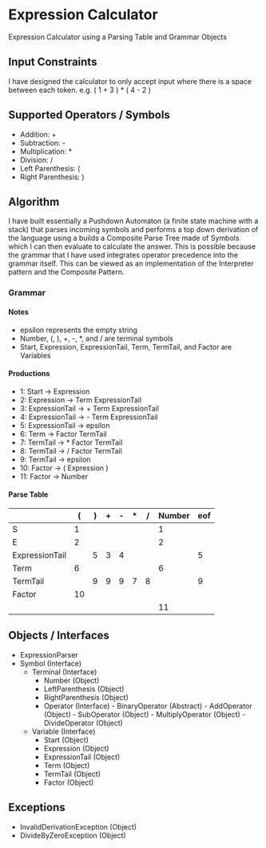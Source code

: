 # Expression Calculator
Expression Calculator using a Parsing Table and Grammar Objects

## Input Constraints
I have designed the calculator to only accept input where there is a space
between each token. e.g. ( 1 + 3 ) * ( 4 - 2 )

## Supported Operators / Symbols
- Addition: +
- Subtraction: -
- Multiplication: *
- Division: /
- Left Parenthesis: (
- Right Parenthesis: )

## Algorithm
I have built essentially a Pushdown Automaton (a finite state machine with a stack)
that parses incoming symbols and performs a top down derivation of the language using a builds
a Composite Parse Tree made of Symbols which I can then evaluate to calculate the answer.
This is possible because the grammar that I have used integrates operator precedence into the
grammar itself.  This can be viewed as an implementation of the Interpreter pattern and the Composite Pattern.

### Grammar
#### Notes
- epsilon represents the empty string
- Number, (, ), +, -, *, and / are terminal symbols
- Start, Expression, ExpressionTail, Term, TermTail, and Factor are Variables

#### Productions
- 1:  Start -> Expression
- 2:  Expression -> Term ExpressionTail
- 3:  ExpressionTail -> + Term ExpressionTail
- 4:  ExpressionTail -> - Term ExpressionTail
- 5:  ExpressionTail -> epsilon
- 6:  Term -> Factor TermTail
- 7:  TermTail -> * Factor TermTail
- 8:  TermTail -> / Factor TermTail
- 9:  TermTail -> epsilon
- 10: Factor -> ( Expression )
- 11: Factor -> Number

#### Parse Table

|   | ( | ) | + | - | * | / | Number | eof |
|---|---|---|---|---|---|---|--------|-----|
| S | 1 |   |   |   |   |   |   1    |     |
| E | 2 |   |   |   |   |   |   2    |     |
| ExpressionTail  |   | 5 | 3 | 4 |   |   |        |  5  |
| Term  | 6 |   |   |   |   |   |   6   |     |
| TermTail |   | 9 | 9 | 9 | 7 | 8 |        |  9  |
| Factor | 10 |   |   |   |   |   |        |     |
|   |   |   |   |   |   |   |   11   |     |


## Objects / Interfaces
- ExpressionParser
- Symbol (Interface)
    - Terminal (Interface)
        - Number (Object)
        - LeftParenthesis (Object)
        - RightParenthesis (Object)
        - Operator (Interface)
              - BinaryOperator (Abstract)
                  - AddOperator (Object)
                  - SubOperator (Object)
                  - MultiplyOperator (Object)
                  - DivideOperator (Object)
    - Variable (Interface)
        - Start (Object)
        - Expression (Object)
        - ExpressionTail (Object)
        - Term (Object)
        - TermTail (Object)
        - Factor (Object)

## Exceptions
- InvalidDerivationException (Object)
- DivideByZeroException (Object)